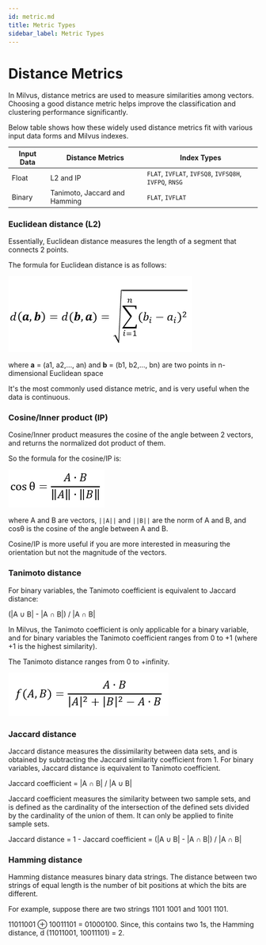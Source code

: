 ```yaml
---
id: metric.md
title: Metric Types
sidebar_label: Metric Types
---
```


# Distance Metrics

In Milvus, distance metrics are used to measure similarities among vectors. Choosing a good distance metric helps improve the classification and clustering performance significantly. 

Below table shows how these widely used distance metrics fit with various input data forms and Milvus indexes.

| Input Data | Distance Metrics              | Index Types                                            |
| ---------- | ----------------------------- | ------------------------------------------------------ |
| Float      | L2 and IP                     | `FLAT`, `IVFLAT`, `IVFSQ8`, `IVFSQ8H`, `IVFPQ`, `RNSG` |
| Binary     | Tanimoto, Jaccard and Hamming | `FLAT`, `IVFLAT`                                       |

### Euclidean distance (L2)

Essentially, Euclidean distance measures the length of a segment that connects 2 points.

The formula for Euclidean distance is as follows:

![euclidean](../../../assets/euclidean_metric.png)

where **a** = (a1, a2,..., an) and **b** = (b1, b2,..., bn) are two points in n-dimensional Euclidean space 

It's the most commonly used distance metric, and is very useful when the data is continuous.

### Cosine/Inner product (IP)

Cosine/Inner product measures the cosine of the angle between 2 vectors, and returns the normalized dot product of them.

So the formula for the cosine/IP is:

![ip](../../../assets/ip_metric.png)

where A and B are vectors, `||A||` and `||B||` are the norm of A and B, and cosθ is the cosine of the angle between A and B.

Cosine/IP is more useful if you are more interested in measuring the orientation but not the magnitude of the vectors.

### Tanimoto distance

For binary variables, the Tanimoto coefficient is equivalent to Jaccard distance:

(|A ∪ B| - |A ∩ B|) / |A ∩ B|

In Milvus, the Tanimoto coefficient is only applicable for a binary variable, and for binary variables the Tanimoto coefficient ranges from 0 to +1 (where +1 is the highest similarity).

The Tanimoto distance ranges from 0 to +infinity.

![tanimoto distance](../../../assets/tanomoto_dis_bin.png)

### Jaccard distance

Jaccard distance measures the dissimilarity between data sets, and is obtained by subtracting the Jaccard similarity coefficient from 1. For binary variables, Jaccard distance is equivalent to Tanimoto coefficient. 

Jaccard coefficient = |A ∩ B| / |A ∪ B|

Jaccard coefficient measures the similarity between two sample sets, and is defined as the cardinality of the intersection of the defined sets divided by the cardinality of the union of them. It can only be applied to finite sample sets.

Jaccard distance = 1 - Jaccard coefficient = (|A ∪ B| - |A ∩ B|) / |A ∩ B|

### Hamming distance

Hamming distance measures binary data strings. The distance between two strings of equal length is the number of bit positions at which the bits are different. 

For example, suppose there are two strings 1101 1001 and 1001 1101.

11011001 ⊕ 10011101 = 01000100. Since, this contains two 1s, the Hamming distance, d (11011001, 10011101) = 2.

